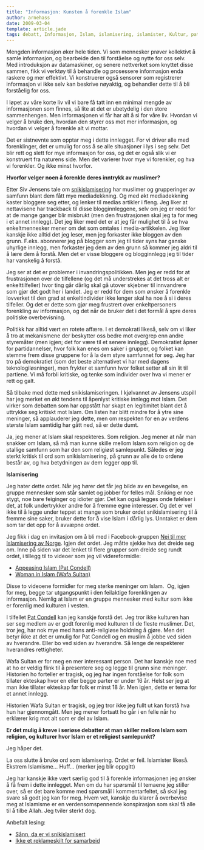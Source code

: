 ```yaml
---
title: "Informasjon: Kunsten å forenkle Islam"
author: arnehass
date: 2009-03-04
template: article.jade
tags: debatt, Informasjon, Islam, islamisering, islamister, Kultur, pat condell, Politikk, Religion, snikislamisering, wafa sultan
---
```


<p>Mengden informasjon øker hele tiden. Vi som mennesker prøver kollektivt å samle informasjon, og bearbeide den til forståelse og nytte for oss selv. Med introduksjon av datamaskiner, og senere nettverket som knyttet disse sammen, fikk vi verktøy til å behandle og prosessere informasjon enda raskere og mer effektivt. Vi konstruerer også sensorer som registrerer informasjon vi ikke selv kan beskrive nøyaktig, og behandler dette til å bli forståelig for oss.</p>
<p>I løpet av våre korte liv vil vi bare få tatt inn en minimal mengde av informasjonen som finnes, så lite at det er ubetydelig i den store sammenhengen. Men&nbsp;informasjonen vi&nbsp;får har&nbsp;alt å si for våre liv. Hvordan vi velger å bruke den, hvordan den styrer oss mot mer informasjon, og hvordan vi velger å forenkle alt vi mottar.</p>
<p>Det er sistnevnte som opptar meg i dette innlegget. For vi driver alle med forenklinger, det er umulig for oss å se alle situasjoner i lys i seg selv. Det blir rett og slett for mye informasjon for oss, og det er også slik vi er konstruert fra naturens side. Men det varierer hvor mye vi forenkler, og hva vi forenkler. Og ikke minst hvorfor.</p>
<span class="more"></span>
<p><strong>Hvorfor velger noen å forenkle deres inntrykk av muslimer?</strong></p>
<p>Etter Siv Jensens tale om <a href="http://www.dagbladet.no/2009/02/21/nyheter/politikk/innenriks/frp/siv_jensen/4966977/">snikislamisering</a> har muslimer og grupperinger av samfunn blant dem fått mye mediadekkning. Og med økt mediadekkning kaster bloggere seg etter, og lenker til medias artikler i fleng. Jeg liker at nettavisene har trackback til disse blogginnleggene, selv om jeg er redd for at de mange ganger blir misbrukt (men den frustrasjonen skal jeg ta for meg i et annet innlegg). Det jeg liker med det er at jeg får mulighet til å se hva enkeltmennesker mener om det som omtales i media-artikkelen. Jeg liker kanskje ikke alltid det jeg leser, men jeg forkaster ikke bloggen av den grunn. F.eks. abonnerer jeg på blogger som jeg til tider syns har ganske uhyrlige innlegg, men forkaster jeg dem av den grunn så kommer jeg aldri til å lære dem å forstå. Men det er visse bloggere og blogginnlegg jeg til tider har vanskelig å forstå.</p>
<p>Jeg ser at det er problemer i invandringspolitikken. Men jeg er redd for at frustrasjonen over de tilfellene (og det må understrekes at det tross alt er enkelttilfeller) hvor ting går dårlig skal gå utover skjebner til innvandrere som gjør det godt her i landet. Jeg er redd for dem som ønsker å forenkle lovverket til den grad at enkeltindivider ikke lenger skal ha noe å si i deres tilfeller. Og det er dette som gjør meg frustrert over enkeltpersoners forenkling av informasjon, og det når de bruker det i det formål å spre deres politiske overbevisning.</p>
<p>Politikk har alltid vært en rotete affære. I et demokrati likeså, selv om vi liker å tro at mekanismene der beskytter oss bedre mot overgrep enn andre styremåter (men igjen; det for være til et senere innlegg). Demokratiet åpner for partidannelser, hvor folk kan enes om saker i grupper, og folket kan stemme frem disse gruppene for å la dem styre samfunnet for seg. Jeg har tro på demokratiet (som det beste alternativet vi har med dagens teknologiløsninger), men frykter et samfunn hvor folket setter all sin lit til partiene. Vi må forbli kritiske, og tenke som individer over hva vi mener er rett og galt.</p>
<p>Så tilbake med dette med snikislamiseringen. I kjølvannet av Jensens utspill har jeg merket en økt tendens til åpenlyst kritiske innlegg mot Islam. Det virker som debatten som har oppstått har skapt en legitimitet blant det å uttrykke seg kritiskt mot Islam. Om listen har blitt mindre for å ytre sine meninger, så applauderer jeg dette, men om respekten for en av verdens største Islam samtidig har gått ned, så er dette dumt.</p>
<p>Ja, jeg mener at Islam skal respekteres. Som religion. Jeg mener at når man snakker om Islam, så må man kunne skille mellom Islam som religion og de utallige samfunn som har den som religiøst samlepunkt. Således er jeg sterkt kritisk til ord som snikislamisering, på grunn av alle de to ordene består av, og hva betydningen av dem legger opp til.</p>
<p><strong>Islamisering</strong></p>
<p>Jeg hater dette ordet. Når jeg hører det får jeg bilde av en bevegelse, en gruppe mennesker som står samlet og jobber for felles mål. Sniking er noe stygt, noe bare feiginger og idioter gjør. Det kan også legges onde følelser i det, at folk undertrykker andre for å fremme egne interesser. Og det er vel ikke til å legge under teppet at mange som bruker ordet snikislamisering til å fremme sine saker, bruker dette for å vise Islam i dårlig lys. Unntaket er dem som tar det opp for å avvæpne ordet.</p>
<p>Jeg fikk i dag en invitasjon om å bli med i Facebook-gruppen&nbsp;<a href="http://www.facebook.com/group.php?gid=54048951775">Nei til mer Islamisering av Norge</a>. Igjen det ordet. Jeg måtte sjekke hva det dreide seg om. Inne på siden var det lenket til flere grupper som dreide seg rundt ordet, i tillegg til to videoer som jeg vil videreformidle:</p>
<ul>
<li><a href="http://www.youtube.com/watch?v=y9dXGJ2rYdA&amp;feature=related">Appeasing Islam (Pat Condell)</a></li>
<li><a href="http://www.youtube.com/watch?v=up3yuQDAWKQ&amp;feature=channel_page">Woman in Islam (Wafa Sultan)</a></li>
</ul>
<p>Disse to videoene formidler for meg sterke meninger om Islam. &nbsp;Og, igjen for meg, begge tar utgangspunkt i den feilaktige forenklingen av informasjon. Nemlig at Islam er en gruppe mennesker med kultur som ikke er forenlig med kulturen i vesten.</p>
<p>I tilfellet <a href="http://www.patcondell.net/index.html">Pat Condell</a> kan jeg kanskje forstå det. Jeg tror ikke kulturen han ser seg medlem av er godt forenlig med kulturen til de fleste muslimer. Det, tror jeg, har nok mye med hans anti-religiøse holdning å gjøre. Men det betyr ikke at det er umulig for Pat Condell og en muslim å jobbe ved siden av hverandre. Eller bo ved siden av hverandre. Så lenge de respekterer hverandres rettigheter.</p>
<p>Wafa Sultan er for meg en mer interessant person. Det har kanskje noe med at ho er veldig flink til å presentere seg og legge til grunn sine meninger. Historien ho forteller er tragisk, og jeg har ingen forståelse for folk som tillater ekteskap hvor en eller begge parter er under 16 år. Helst ser jeg at man ikke tillater ekteskap før folk er minst 18 år. Men igjen, dette er tema for et annet innlegg.</p>
<p>Historien Wafa Sultan er tragisk, og jeg tror ikke jeg fullt ut kan forstå hva hun har gjennomgått. Men jeg mener fortsatt ho går i en felle når ho erklærer krig mot alt som er del av Islam.</p>
<p><strong>Er det mulig å kreve i seriøse debatter at man skiller mellom Islam som religion, og kulturer hvor Islam er et religiøst samlepunkt?</strong></p>
<p>Jeg håper det.</p>
<p>La oss slutte å bruke ord som islamisering. Ordet er feil. Islamister likeså. Ekstrem Islamisme… Huff… (merker jeg blir oppgitt)</p>
<p>Jeg har kanskje ikke vært særlig god til å forenkle informasjonen jeg ønsker å få frem i dette innlegget. Men om du har spørsmål til temaene jeg stiller over, så er det bare komme med spørsmål i kommentarfeltet, så skal jeg svare så godt jeg kan for meg. Hvem vet, kanskje du klarer å overbevise meg at Islamisme er en verdensomspennende konspirasjon som skal få alle til å tilbe Allah. Jeg tviler sterkt dog.</p>
<p>Anbefalt lesing:</p>
<ul>
<li><a rel="bookmark" href="http://www.shoaib.no/muslimen/?p=327">Sånn, da er vi snikislamisert</a></li>
<li><a href="http://vampus.blogspot.com/2009/01/ikke-et-reklameskilt-for-samarbeid.html">Ikke et reklameskilt for samarbeid</a></li>
</ul>
